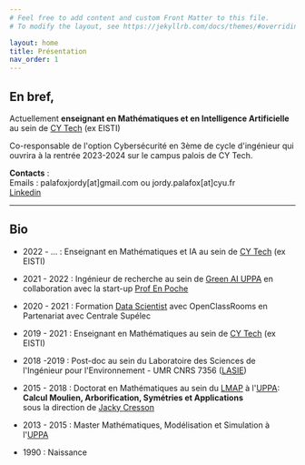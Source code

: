 ```yaml
---
# Feel free to add content and custom Front Matter to this file.
# To modify the layout, see https://jekyllrb.com/docs/themes/#overriding-theme-defaults

layout: home
title: Présentation 
nav_order: 1
---
```



## En bref,
<!-- {: .fs-9 } --> 

Actuellement **enseignant en Mathématiques et en Intelligence Artificielle**  au sein de [CY Tech](https://cytech.cyu.fr/) (ex EISTI)

Co-responsable de l'option Cybersécurité en 3ème de cycle d'ingénieur qui ouvrira à la rentrée 2023-2024 sur le campus palois de CY Tech.


**Contacts** :  
Emails : palafoxjordy[at]gmail.com  ou jordy.palafox[at]cyu.fr  
[Linkedin](https://www.linkedin.com/in/jpalafox1242/)

---

## Bio

- 2022 - ... : Enseignant en Mathématiques et IA au sein de [CY Tech](https://cytech.cyu.fr/) (ex EISTI)

- 2021 - 2022 : Ingénieur de recherche au sein de [Green AI UPPA](https://greenai-uppa.github.io/) en collaboration avec la start-up [Prof En Poche](https://profenpoche.com/)

- 2020 - 2021 : Formation [Data Scientist](https://openclassrooms.com/fr/paths/164-data-scientist) avec OpenClassRooms en Partenariat avec Centrale Supélec

- 2019 - 2021 : Enseignant en Mathématiques au sein de [CY Tech](https://cytech.cyu.fr/) (ex EISTI)

- 2018 -2019 : Post-doc au sein du Laboratoire des Sciences de l'Ingénieur pour l'Environnement - UMR CNRS 7356 ([LASIE](https://lasie.univ-larochelle.fr/))

- 2015 - 2018 : Doctorat en Mathématiques au sein du [LMAP](https://lma-umr5142.univ-pau.fr/fr/index.html) à l'[UPPA](https://www.univ-pau.fr/):  
  **Calcul Moulien, Arborification, Symétries et Applications**  
sous la direction de [Jacky Cresson](https://jcresson.perso.univ-pau.fr/index.html)
- 2013 - 2015 : Master Mathématiques, Modélisation et Simulation à l'[UPPA](https://www.univ-pau.fr/)

- 1990 : Naissance
